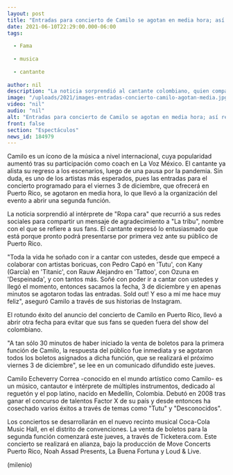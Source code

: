 ```yaml
---
layout: post
title: "Entradas para concierto de Camilo se agotan en media hora; así reaccionó el cantante"
date: 2021-06-10T22:29:00.000-06:00
tags:
  
  - Fama
  
  - musica
  
  - cantante
  
author: nil
description: "La noticia sorprendió al cantante colombiano, quien compartió un mensaje a través de sus redes sociales para agradecer a sus fans de Puerto Rico por el apoyo. "
image: "/uploads/2021/images-entradas-concierto-camilo-agotan-media.jpg"
video: "nil"
audio: "nil"
alt: "Entradas para concierto de Camilo se agotan en media hora; así reaccionó el cantante"
front: false
section: "Espectáculos"
news_id: 184979
---
```


Camilo es un ícono de la música a nivel internacional, cuya popularidad aumentó tras su participación como coach en La Voz México. El cantante ya alista su regreso a los escenarios, luego de una pausa por la pandemia. Sin duda, es uno de los artistas más esperados, pues las entradas para el concierto programado para el viernes 3 de diciembre, que ofrecerá en Puerto Rico, se agotaron en media hora, lo que llevó a la organización del evento a abrir una segunda función. 

La noticia sorprendió al intérprete de "Ropa cara" que recurrió a sus redes sociales para compartir un mensaje de agradecimiento a "La tribu", nombre con el que se refiere a sus fans. El cantante expresó lo entusiasmado que está porque pronto podrá presentarse por primera vez ante su público de Puerto Rico. 

"Toda la vida he soñado con ir a cantar con ustedes, desde que empecé a colaborar con artistas boricuas, con Pedro Capó en 'Tutu', con Kany (García) en 'Titanic', con Rauw Alejandro en 'Tattoo', con Ozuna en 'Despeinada', y con tantos más. Soñé con poder ir a cantar con ustedes y llegó el momento, entonces sacamos la fecha, 3 de diciembre y en apenas minutos se agotaron todas las entradas. Sold out! Y eso a mí me hace muy feliz", aseguró Camilo a través de sus historias de Instagram. 

El rotundo éxito del anuncio del concierto de Camilo en Puerto Rico, llevó a abrir otra fecha para evitar que sus fans se queden fuera del show del colombiano.  

"A tan sólo 30 minutos de haber iniciado la venta de boletos para la primera función de Camilo, la respuesta del público fue inmediata y se agotaron todos los boletos asignados a dicha función, que se realizará el próximo viernes 3 de diciembre", se lee en un comunicado difundido este jueves. 

Camilo Echeverry Correa -conocido en el mundo artístico como Camilo- es un músico, cantautor e intérprete de múltiples instrumentos, dedicado al reguetón y el pop latino, nacido en Medellín, Colombia. Debutó en 2008 tras ganar el concurso de talentos Factor X de su país y desde entonces ha cosechado varios éxitos a través de temas como "Tutu" y "Desconocidos".  

Los conciertos se desarrollarán en el nuevo recinto musical Coca-Cola Music Hall, en el distrito de convenciones. La venta de boletos para la segunda función comenzará este jueves, a través de Ticketera.com. Este concierto se realizará en alianza, bajo la producción de Move Concerts Puerto Rico, Noah Assad Presents, La Buena Fortuna y Loud & Live.  


(milenio)